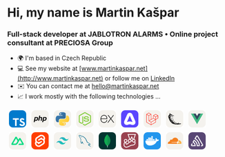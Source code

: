 # Hi, my name is Martin Kašpar

### Full-stack developer at JABLOTRON ALARMS • Online project consultant at PRECIOSA Group

- 🌍 I'm based in Czech Republic
- 💻 See my website at [www.martinkaspar.net](http://www.martinkaspar.net) or follow me on [LinkedIn](https://www.linkedin.com/in/kaspim)
- ✉️ You can contact me at [hello@martinkaspar.net](mailto:hello@martinkaspar.net)
- 📈 I work mostly with the following technologies ...

[<img style="margin: 4px; width: 40px; height: 40px" alt="TypeScript" width="40px" height="40px" src="/media/technologies/typescript.svg" />](https://www.typescriptlang.org/)
[<img style="margin: 4px; width: 40px; height: 40px" alt="PHP" width="40px" height="40px" src="/media/technologies/php.svg" />](https://www.php.net/)
[<img style="margin: 4px; width: 40px; height: 40px" alt="Python" width="40px" height="40px" src="/media/technologies/python.svg" />](https://www.python.org/)
[<img style="margin: 4px; width: 40px; height: 40px" alt="Node.js" width="40px" height="40px" src="/media/technologies/nodejs.svg" />](https://nodejs.org/)
[<img style="margin: 4px; width: 40px; height: 40px" alt="Express.js" width="40px" height="40px" src="/media/technologies/expressjs.svg" />](https://expressjs.com/)
[<img style="margin: 4px; width: 40px; height: 40px" alt="Adonis" width="40px" height="40px" src="/media/technologies/adonis.svg" />](https://adonisjs.com/)
[<img style="margin: 4px; width: 40px; height: 40px" alt="Laravel" width="40px" height="40px" src="/media/technologies/laravel.svg" />](https://laravel.com/)
[<img style="margin: 4px; width: 40px; height: 40px" alt="Flask" width="40px" height="40px" src="/media/technologies/flask.svg" />](https://flask.palletsprojects.com/)
[<img style="margin: 4px; width: 40px; height: 40px" alt="Vue.js" width="40px" height="40px" src="/media/technologies/vuejs.svg" />](https://vuejs.org/)
[<img style="margin: 4px; width: 40px; height: 40px" alt="Nuxt" width="40px" height="40px" src="/media/technologies/nuxtjs.svg" />](https://nuxt.com/)
[<img style="margin: 4px; width: 40px; height: 40px" alt="Svelte" width="40px" height="40px" src="/media/technologies/svelte.svg" />](https://svelte.dev/)
[<img style="margin: 4px; width: 40px; height: 40px" alt="TailwindCSS" width="40px" height="40px" src="/media/technologies/tailwindcss.svg" />](https://tailwindcss.com/)
[<img style="margin: 4px; width: 40px; height: 40px" alt="MySQL" width="40px" height="40px" src="/media/technologies/mysql.svg" />](https://www.mysql.com/)
[<img style="margin: 4px; width: 40px; height: 40px" alt="MongoDB" width="40px" height="40px" src="/media/technologies/mongodb.svg" />](https://www.mongodb.com/)
[<img style="margin: 4px; width: 40px; height: 40px" alt="Jest" width="40px" height="40px" src="/media/technologies/jest.svg" />](https://jestjs.io/)
[<img style="margin: 4px; width: 40px; height: 40px" alt="Docker" width="40px" height="40px" src="/media/technologies/docker.svg" />](https://www.docker.com/)
[<img style="margin: 4px; width: 40px; height: 40px" alt="CloudFlare" width="40px" height="40px" src="/media/technologies/cloudflare.svg" />](https://www.cloudflare.com/)
[<img style="margin: 4px; width: 40px; height: 40px" alt="Sentry" width="40px" height="40px" src="/media/technologies/sentry.svg" />](https://sentry.io//)

<!--

Here are some ideas to get you started:

- 🔭 I’m currently working on ...
- 🌱 I’m currently learning ...
- 👯 I’m looking to collaborate on ...
- 🤔 I’m looking for help with ...
- 💬 Ask me about ...
- 📫 How to reach me: ...
- 😄 Pronouns: ...
- ⚡ Fun fact: ...
-->
